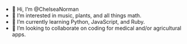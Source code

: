 - 👋 Hi, I’m @ChelseaNorman
- 👀 I’m interested in music, plants, and all things math.
- 🌱 I’m currently learning Python, JavaScript, and Ruby.
- 💞️ I’m looking to collaborate on coding for medical and/or agricultural apps.

<!---
ChelseaNorman/ChelseaNorman is a ✨ special ✨ repository because its `README.md` (this file) appears on your GitHub profile.
You can click the Preview link to take a look at your changes.
--->
